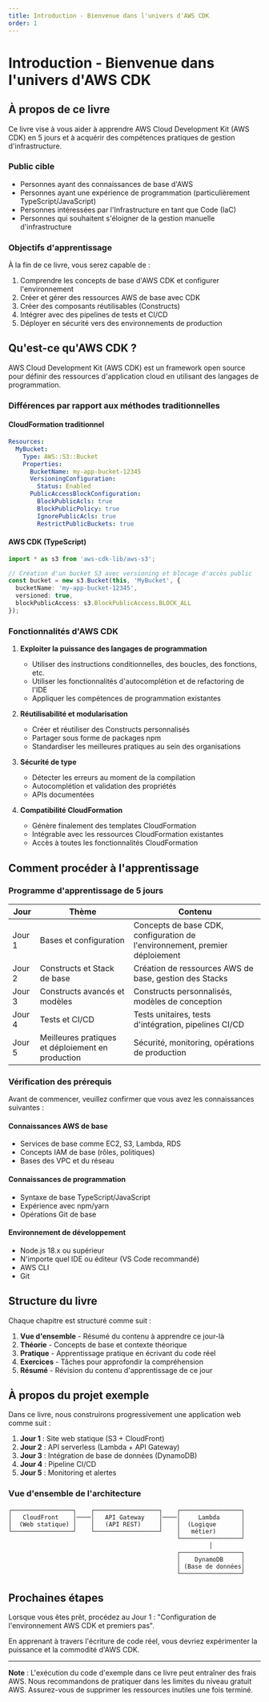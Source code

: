 ```yaml
---
title: Introduction - Bienvenue dans l'univers d'AWS CDK
order: 1
---
```


# Introduction - Bienvenue dans l'univers d'AWS CDK

## À propos de ce livre

Ce livre vise à vous aider à apprendre AWS Cloud Development Kit (AWS CDK) en 5 jours et à acquérir des compétences pratiques de gestion d'infrastructure.

### Public cible

- Personnes ayant des connaissances de base d'AWS
- Personnes ayant une expérience de programmation (particulièrement TypeScript/JavaScript)
- Personnes intéressées par l'Infrastructure en tant que Code (IaC)
- Personnes qui souhaitent s'éloigner de la gestion manuelle d'infrastructure

### Objectifs d'apprentissage

À la fin de ce livre, vous serez capable de :

1. Comprendre les concepts de base d'AWS CDK et configurer l'environnement
2. Créer et gérer des ressources AWS de base avec CDK
3. Créer des composants réutilisables (Constructs)
4. Intégrer avec des pipelines de tests et CI/CD
5. Déployer en sécurité vers des environnements de production

## Qu'est-ce qu'AWS CDK ?

AWS Cloud Development Kit (AWS CDK) est un framework open source pour définir des ressources d'application cloud en utilisant des langages de programmation.

### Différences par rapport aux méthodes traditionnelles

#### CloudFormation traditionnel
```yaml
Resources:
  MyBucket:
    Type: AWS::S3::Bucket
    Properties:
      BucketName: my-app-bucket-12345
      VersioningConfiguration:
        Status: Enabled
      PublicAccessBlockConfiguration:
        BlockPublicAcls: true
        BlockPublicPolicy: true
        IgnorePublicAcls: true
        RestrictPublicBuckets: true
```

#### AWS CDK (TypeScript)
```typescript
import * as s3 from 'aws-cdk-lib/aws-s3';

// Création d'un bucket S3 avec versioning et blocage d'accès public
const bucket = new s3.Bucket(this, 'MyBucket', {
  bucketName: 'my-app-bucket-12345',
  versioned: true,
  blockPublicAccess: s3.BlockPublicAccess.BLOCK_ALL
});
```

### Fonctionnalités d'AWS CDK

1. **Exploiter la puissance des langages de programmation**
   - Utiliser des instructions conditionnelles, des boucles, des fonctions, etc.
   - Utiliser les fonctionnalités d'autocomplétion et de refactoring de l'IDE
   - Appliquer les compétences de programmation existantes

2. **Réutilisabilité et modularisation**
   - Créer et réutiliser des Constructs personnalisés
   - Partager sous forme de packages npm
   - Standardiser les meilleures pratiques au sein des organisations

3. **Sécurité de type**
   - Détecter les erreurs au moment de la compilation
   - Autocomplétion et validation des propriétés
   - APIs documentées

4. **Compatibilité CloudFormation**
   - Génère finalement des templates CloudFormation
   - Intégrable avec les ressources CloudFormation existantes
   - Accès à toutes les fonctionnalités CloudFormation

## Comment procéder à l'apprentissage

### Programme d'apprentissage de 5 jours

| Jour | Thème | Contenu |
|------|-------|---------|
| Jour 1 | Bases et configuration | Concepts de base CDK, configuration de l'environnement, premier déploiement |
| Jour 2 | Constructs et Stack de base | Création de ressources AWS de base, gestion des Stacks |
| Jour 3 | Constructs avancés et modèles | Constructs personnalisés, modèles de conception |
| Jour 4 | Tests et CI/CD | Tests unitaires, tests d'intégration, pipelines CI/CD |
| Jour 5 | Meilleures pratiques et déploiement en production | Sécurité, monitoring, opérations de production |

### Vérification des prérequis

Avant de commencer, veuillez confirmer que vous avez les connaissances suivantes :

#### Connaissances AWS de base
- Services de base comme EC2, S3, Lambda, RDS
- Concepts IAM de base (rôles, politiques)
- Bases des VPC et du réseau

#### Connaissances de programmation
- Syntaxe de base TypeScript/JavaScript
- Expérience avec npm/yarn
- Opérations Git de base

#### Environnement de développement
- Node.js 18.x ou supérieur
- N'importe quel IDE ou éditeur (VS Code recommandé)
- AWS CLI
- Git

## Structure du livre

Chaque chapitre est structuré comme suit :

1. **Vue d'ensemble** - Résumé du contenu à apprendre ce jour-là
2. **Théorie** - Concepts de base et contexte théorique
3. **Pratique** - Apprentissage pratique en écrivant du code réel
4. **Exercices** - Tâches pour approfondir la compréhension
5. **Résumé** - Révision du contenu d'apprentissage de ce jour

## À propos du projet exemple

Dans ce livre, nous construirons progressivement une application web comme suit :

1. **Jour 1** : Site web statique (S3 + CloudFront)
2. **Jour 2** : API serverless (Lambda + API Gateway)
3. **Jour 3** : Intégration de base de données (DynamoDB)
4. **Jour 4** : Pipeline CI/CD
5. **Jour 5** : Monitoring et alertes

### Vue d'ensemble de l'architecture

```
┌─────────────────┐    ┌──────────────────┐    ┌─────────────────┐
│   CloudFront    │────│   API Gateway    │────│     Lambda      │
│  (Web statique) │    │   (API REST)     │    │  (Logique       │
└─────────────────┘    └──────────────────┘    │   métier)       │
                                               └─────────────────┘
                                                        │
                                               ┌─────────────────┐
                                               │    DynamoDB     │
                                               │ (Base de données│
                                               └─────────────────┘
```

## Prochaines étapes

Lorsque vous êtes prêt, procédez au Jour 1 : "Configuration de l'environnement AWS CDK et premiers pas".

En apprenant à travers l'écriture de code réel, vous devriez expérimenter la puissance et la commodité d'AWS CDK.

---

**Note** : L'exécution du code d'exemple dans ce livre peut entraîner des frais AWS. Nous recommandons de pratiquer dans les limites du niveau gratuit AWS. Assurez-vous de supprimer les ressources inutiles une fois terminé.